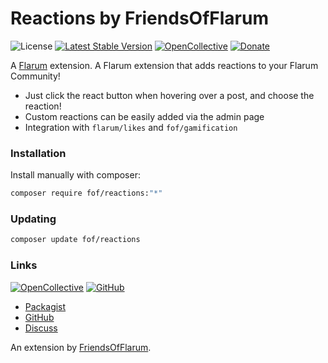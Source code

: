# Reactions by FriendsOfFlarum

![License](https://img.shields.io/badge/license-MIT-blue.svg) [![Latest Stable Version](https://img.shields.io/packagist/v/fof/reactions.svg)](https://packagist.org/packages/fof/reactions) [![OpenCollective](https://img.shields.io/badge/opencollective-fof-blue.svg)](https://opencollective.com/fof/donate) [![Donate](https://img.shields.io/badge/donate-datitisev-important.svg)](https://datitisev.me/donate)

A [Flarum](http://flarum.org) extension. A Flarum extension that adds reactions to your Flarum Community!

- Just click the react button when hovering over a post, and choose the reaction!
- Custom reactions can be easily added via the admin page
- Integration with `flarum/likes` and `fof/gamification`

### Installation

Install manually with composer:

```sh
composer require fof/reactions:"*"
```


### Updating

```sh
composer update fof/reactions
```

### Links

[![OpenCollective](https://img.shields.io/badge/donate-friendsofflarum-44AEE5?style=for-the-badge&logo=open-collective)](https://opencollective.com/fof/donate) [![GitHub](https://img.shields.io/badge/donate-datitisev-ea4aaa?style=for-the-badge&logo=github)](https://datitisev.me/donate/github)

- [Packagist](https://packagist.org/packages/fof/reactions)
- [GitHub](https://github.com/FriendsOfFlarum/reactions)
- [Discuss](https://discuss.flarum.org/d/20655)

An extension by [FriendsOfFlarum](https://github.com/FriendsOfFlarum).
